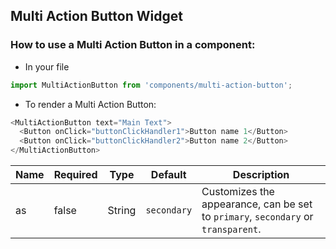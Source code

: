 ## Multi Action Button Widget

### How to use a Multi Action Button in a component:

* In your file

```javascript
import MultiActionButton from 'components/multi-action-button';
```

*  To render a Multi Action Button:

```javascript
<MultiActionButton text="Main Text">
  <Button onClick="buttonClickHandler1">Button name 1</Button>
  <Button onClick="buttonClickHandler2">Button name 2</Button>
</MultiActionButton>
```

| Name          | Required    | Type           | Default       | Description   |
| ------------- | ----------- | ------------- | ------------- | ------------- |
| as            | false       | String        | `secondary`   | Customizes the appearance, can be set to `primary`, `secondary` or `transparent`. |
